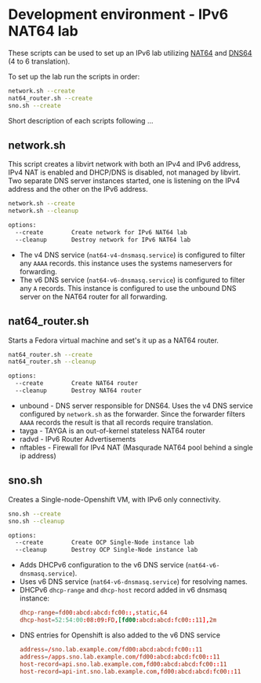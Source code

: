 Development environment - IPv6 NAT64 lab
========================================

These scripts can be used to set up an IPv6 lab utilizing [NAT64](https://en.wikipedia.org/wiki/IPv6_transition_mechanism#NAT64) and [DNS64](https://en.wikipedia.org/wiki/IPv6_transition_mechanism#DNS64) (4 to 6 translation).

To set up the lab run the scripts in order:
```bash
network.sh --create
nat64_router.sh --create
sno.sh --create
```

Short description of each scripts following ...

network.sh
----------

This script creates a libvirt network with both an IPv4 and IPv6 address, IPv4
NAT is enabled and DHCP/DNS is disabled, not managed by libvirt. Two separate
DNS server instances started, one is listening on the IPv4 address and the
other on the IPv6 address.


```bash
network.sh --create
network.sh --cleanup

options:
  --create        Create network for IPv6 NAT64 lab
  --cleanup       Destroy network for IPv6 NAT64 lab
```

* The v4 DNS service (`nat64-v4-dnsmasq.service`) is configured to filter
  any `AAAA` records. this instance uses the systems nameservers for
  forwarding.
* The v6 DNS service (`nat64-v6-dnsmasq.service`) is configured to filter
  any `A` records. This instance is configured to use the unbound DNS server
  on the NAT64 router for all forwarding.


nat64_router.sh
---------------

Starts a Fedora virtual machine and set's it up as a NAT64 router.

```bash
nat64_router.sh --create
nat64_router.sh --cleanup

options:
  --create        Create NAT64 router
  --cleanup       Destroy NAT64 router
```

* unbound - DNS server responsible for DNS64. Uses the v4 DNS service
  configured by `network.sh` as the forwarder. Since the forwarder filters
  `AAAA` records the result is that all records require translation.
* tayga - TAYGA is an out-of-kernel stateless NAT64 router
* radvd - IPv6 Router Advertisements
* nftables - Firewall for IPv4 NAT (Masqurade NAT64 pool behind a single ip
  address)


sno.sh
------

Creates a Single-node-Openshift VM, with IPv6 only connectivity.

```bash
sno.sh --create
sno.sh --cleanup

options:
  --create        Create OCP Single-Node instance lab
  --cleanup       Destroy OCP Single-Node instance lab
```

* Adds DHCPv6 configuration to the v6 DNS service
  (`nat64-v6-dnsmasq.service`).
* Uses v6 DNS service (`nat64-v6-dnsmasq.service`) for resolving names.
* DHCPv6 `dhcp-range` and `dhcp-host` record added in v6 dnsmasq instance:
  ```conf
  dhcp-range=fd00:abcd:abcd:fc00::,static,64
  dhcp-host=52:54:00:08:09:FD,[fd00:abcd:abcd:fc00::11],2m
  ```
* DNS entries for Openshift is also added to the v6 DNS service
  ```conf
  address=/sno.lab.example.com/fd00:abcd:abcd:fc00::11
  address=/apps.sno.lab.example.com/fd00:abcd:abcd:fc00::11
  host-record=api.sno.lab.example.com,fd00:abcd:abcd:fc00::11
  host-record=api-int.sno.lab.example.com,fd00:abcd:abcd:fc00::11
  ```
